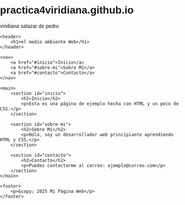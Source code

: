 # practica4viridiana.github.io
viridiana salazar de pedro 
<!DOCTYPE html>
<html lang="es">
<head>
    <meta charset="UTF-8">
    <title>Mi Página Web</title>
    <style>
        body {
            font-family: Arial, sans-serif;
            margin: 0;
            padding: 0;
        }
        header {
            background-color: #333;
            color: white;
            padding: 20px;
            text-align: center;
        }
        nav {
            background-color: #444;
            padding: 10px;
            text-align: center;
        }
        nav a {
            color: white;
            text-decoration: none;
            margin: 0 15px;
        }
        main {
            padding: 20px;
        }
        footer {
            background-color: #333;
            color: white;
            padding: 10px;
            text-align: center;
        }
    </style>
</head>
<body>

    <header>
        <h1>el medio ambiente Web</h1>
    </header>

    <nav>
        <a href="#inicio">Inicio</a>
        <a href="#sobre-mi">Sobre Mí</a>
        <a href="#contacto">Contacto</a>
    </nav>

    <main>
        <section id="inicio">
            <h2>Inicio</h2>
            <p>Esta es una página de ejemplo hecha con HTML y un poco de CSS.</p>
        </section>

        <section id="sobre-mi">
            <h2>Sobre Mí</h2>
            <p>Hola, soy un desarrollador web principiante aprendiendo HTML y CSS.</p>
        </section>

        <section id="contacto">
            <h2>Contacto</h2>
            <p>Puedes contactarme al correo: ejemplo@correo.com</p>
        </section>
    </main>

    <footer>
        <p>&copy; 2025 Mi Página Web</p>
    </footer>

</body>
</html>
